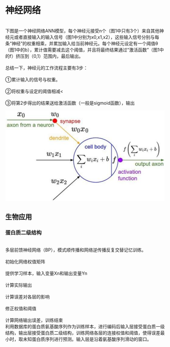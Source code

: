 # 神经网络

</br>下图是一个神经网络ANN模型，每个神经元接受n个（图1中只有3个）来自其他神经元或者直接输入的输入信号（图1中分别为x0,x1,x2），这些输入信号分别与每条“神经”的权重相乘，并累加输入给当前神经元。每个神经元设定有一个阈值θ（图1中的b），累计值需要减去这个阈值，并且将最终结果通过“激活函数”（图1中的f）挤压到（0,1）范围内，最后输出。<br/>
</br>总结一下，神经元的工作流程主要有3步：<br/>
</br>①累计输入的信号与权重。<br/>
</br>②将权重与设定的阈值相减<<br/>
</br>③将第2步得出的结果送给激活函数（一般是sigmoid函数），输出<br/>
          
![image](https://github.com/sukecosine/picture/blob/master/神经网络.jpg)

## 生物应用

### 蛋白质二级结构

</br>多层前馈神经网络（BP），模式顺传播和网络逆传播反复交替记忆训练。<br/>
</br>初始化网络权值矩阵<br/>
</br>提供学习样本，输入变量Xn和输出变量Yn<br/>
</br>计算实际输出<br/>
</br>计算误差对各层的影响<br/>
</br>修正权值和阈值</br>
</br>计算网络输出误差，训练结束<br/>
利用数据库的蛋白质氨基酸序列作为训练样本，进行编码后输入层接受蛋白质一级结构，输出层接受蛋白质二级结构，训练网络各层的连接权值和阈值，使得误差最小时，取未知蛋白质序列进行预测。输入层是沿着氨基酸序列滑动的窗口。




